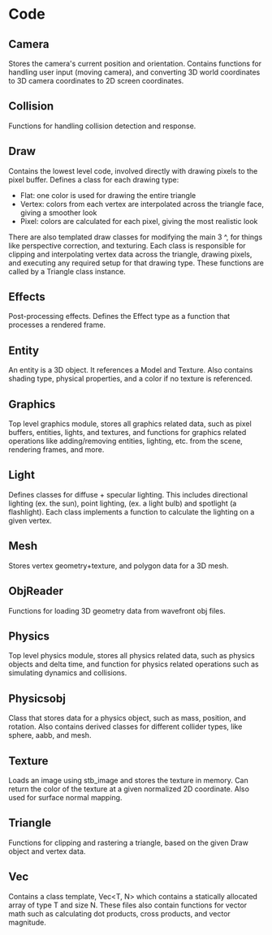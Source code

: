 # Code

## Camera
Stores the camera's current position and orientation. Contains functions for handling user input 
(moving camera), and converting 3D world coordinates to 3D camera coordinates to 2D screen 
coordinates.

## Collision
Functions for handling collision detection and response.

## Draw
Contains the lowest level code, involved directly with drawing pixels to the pixel buffer. Defines 
a class for each drawing type:
* Flat: one color is used for drawing the entire triangle
* Vertex: colors from each vertex are interpolated across the triangle face, giving a smoother look
* Pixel: colors are calculated for each pixel, giving the most realistic look

There are also templated draw classes for modifying the main 3 ^, for things like perspective 
correction, and texturing. Each class is responsible for clipping and interpolating vertex data 
across the triangle, drawing pixels, and executing any required setup for that drawing type.
These functions are called by a Triangle class instance.

## Effects
Post-processing effects. Defines the Effect type as a function that processes a rendered frame.

## Entity
An entity is a 3D object. It references a Model and Texture. Also contains shading type, physical 
properties, and a color if no texture is referenced.

## Graphics
Top level graphics module, stores all graphics related data, such as pixel buffers, entities, 
lights, and textures, and functions for graphics related operations like adding/removing entities, 
lighting, etc. from the scene, rendering frames, and more.

## Light
Defines classes for diffuse + specular lighting. This includes directional lighting (ex. the sun), 
point lighting, (ex. a light bulb) and spotlight (a flashlight). Each class implements a function 
to calculate the lighting on a given vertex.

## Mesh
Stores vertex geometry+texture, and polygon data for a 3D mesh.

## ObjReader
Functions for loading 3D geometry data from wavefront obj files.

## Physics
Top level physics module, stores all physics related data, such as physics objects and delta time, 
and function for physics related operations such as simulating dynamics and collisions.

## Physicsobj
Class that stores data for a physics object, such as mass, position, and rotation. Also contains 
derived classes for different collider types, like sphere, aabb, and mesh.

## Texture
Loads an image using stb_image and stores the texture in memory. Can return the color of the 
texture at a given normalized 2D coordinate. Also used for surface normal mapping.

## Triangle
Functions for clipping and rastering a triangle, based on the given Draw object and vertex data.

## Vec
Contains a class template, Vec<T, N> which contains a statically allocated array of type T and 
size N. These files also contain functions for vector math such as calculating dot products, cross 
products, and vector magnitude.

